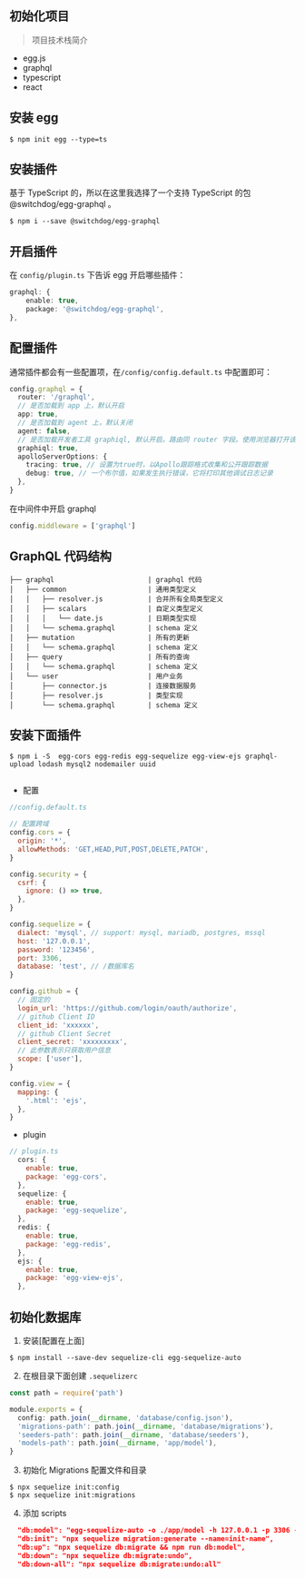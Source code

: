 ## 初始化项目

> 项目技术栈简介

- egg.js
- graphql
- typescript
- react

## 安装 egg

```shell
$ npm init egg --type=ts
```

## 安装插件

基于 TypeScript 的，所以在这里我选择了一个支持 TypeScript 的包 @switchdog/egg-graphql 。

```shell
$ npm i --save @switchdog/egg-graphql
```

## 开启插件

在 `config/plugin.ts` 下告诉 egg 开启哪些插件：

```typescript
graphql: {
    enable: true,
    package: '@switchdog/egg-graphql',
},
```

## 配置插件

通常插件都会有一些配置项，在`/config/config.default.ts` 中配置即可：

```typescript
config.graphql = {
  router: '/graphql',
  // 是否加载到 app 上，默认开启
  app: true,
  // 是否加载到 agent 上，默认关闭
  agent: false,
  // 是否加载开发者工具 graphiql, 默认开启。路由同 router 字段。使用浏览器打开该可见。
  graphiql: true,
  apolloServerOptions: {
    tracing: true, // 设置为true时，以Apollo跟踪格式收集和公开跟踪数据
    debug: true, // 一个布尔值，如果发生执行错误，它将打印其他调试日志记录
  },
}
```

在中间件中开启 graphql

```typescript
config.middleware = ['graphql']
```

## GraphQL 代码结构

```
├── graphql                       | graphql 代码
│   ├── common                    | 通用类型定义
│   │   ├── resolver.js           | 合并所有全局类型定义
│   │   ├── scalars               | 自定义类型定义
│   │   │   └── date.js           | 日期类型实现
│   │   └── schema.graphql        | schema 定义
│   ├── mutation                  | 所有的更新
│   │   └── schema.graphql        | schema 定义
│   ├── query                     | 所有的查询
│   │   └── schema.graphql        | schema 定义
│   └── user                      | 用户业务
│       ├── connector.js          | 连接数据服务
│       ├── resolver.js           | 类型实现
│       └── schema.graphql        | schema 定义
```

## 安装下面插件

```shell
$ npm i -S  egg-cors egg-redis egg-sequelize egg-view-ejs graphql-upload lodash mysql2 nodemailer uuid


```

- 配置

```javascript
//config.default.ts

// 配置跨域
config.cors = {
  origin: '*',
  allowMethods: 'GET,HEAD,PUT,POST,DELETE,PATCH',
}

config.security = {
  csrf: {
    ignore: () => true,
  },
}

config.sequelize = {
  dialect: 'mysql', // support: mysql, mariadb, postgres, mssql
  host: '127.0.0.1',
  password: '123456',
  port: 3306,
  database: 'test', // /数据库名
}

config.github = {
  // 固定的
  login_url: 'https://github.com/login/oauth/authorize',
  // github Client ID
  client_id: 'xxxxxx',
  // github Client Secret
  client_secret: 'xxxxxxxxx',
  // 此参数表示只获取用户信息
  scope: ['user'],
}

config.view = {
  mapping: {
    '.html': 'ejs',
  },
}
```

- plugin

```javascript
// plugin.ts
  cors: {
    enable: true,
    package: 'egg-cors',
  },
  sequelize: {
    enable: true,
    package: 'egg-sequelize',
  },
  redis: {
    enable: true,
    package: 'egg-redis',
  },
  ejs: {
    enable: true,
    package: 'egg-view-ejs',
  },
```

## 初始化数据库

1. 安装[配置在上面]

```
$ npm install --save-dev sequelize-cli egg-sequelize-auto
```

2. 在根目录下面创建 `.sequelizerc`

```typescript
const path = require('path')

module.exports = {
  config: path.join(__dirname, 'database/config.json'),
  'migrations-path': path.join(__dirname, 'database/migrations'),
  'seeders-path': path.join(__dirname, 'database/seeders'),
  'models-path': path.join(__dirname, 'app/model'),
}
```

3. 初始化 Migrations 配置文件和目录

```shell
$ npx sequelize init:config
$ npx sequelize init:migrations
```

4. 添加 scripts

```json
  "db:model": "egg-sequelize-auto -o ./app/model -h 127.0.0.1 -p 3306 -d test -u root -x 123456",
  "db:init": "npx sequelize migration:generate --name=init-name",
  "db:up": "npx sequelize db:migrate && npm run db:model",
  "db:down": "npx sequelize db:migrate:undo",
  "db:down-all": "npx sequelize db:migrate:undo:all"
```

